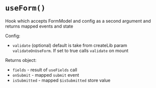 # `useForm()`

Hook which accepts FormModel and config as a second argument and returns mapped events and state

Config:

- `validate` (optional) default is take from createLib param `validateOnUseForm`. If set to true calls `validate` on mount

Returns object:

- `fields` - result of `useFields` call
- `onSubmit` - mapped `submit` event
- `isSubmitted` - mapped `$isSubmitted` store value 
